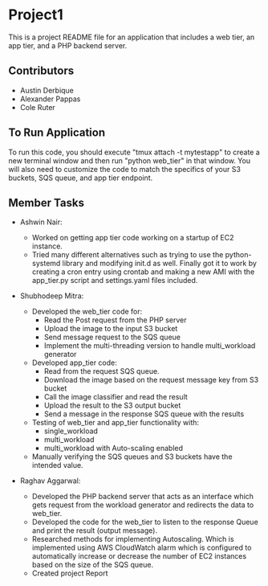 # Project1
This is a project README file for an application that includes a web tier, an app tier, and a PHP backend server. 

## Contributors

* Austin Derbique
* Alexander Pappas
* Cole Ruter

## To Run Application

To run this code, you should execute "tmux attach -t mytestapp" to create a new terminal window and then run "python web_tier" in that window. You will also need to customize the code to match the specifics of your S3 buckets, SQS queue, and app tier endpoint.

## Member Tasks

* Ashwin Nair:
  * Worked on getting app tier code working on a startup of EC2 instance.
  * Tried many different alternatives such as trying to use the python-systemd library and modifying init.d as well. Finally got it to work by creating a cron entry using crontab and making a new AMI with the app_tier.py script and settings.yaml files included.

* Shubhodeep Mitra:
  * Developed the web_tier code for:
    * Read the Post request from the PHP server
    * Upload the image to the input S3 bucket
    * Send message request to the SQS queue
    * Implement the multi-threading version to handle multi_workload generator
  * Developed app_tier code:
    * Read from the request SQS queue.
    * Download the image based on the request message key from S3 bucket
    * Call the image classifier and read the result
    * Upload the result to the S3 output bucket
    * Send a message in the response SQS queue with the results
  * Testing of web_tier and app_tier functionality with:
    * single_workload
    * multi_workload
    * multi_workload with Auto-scaling enabled
  * Manually verifying the SQS queues and S3 buckets have the intended value.

* Raghav Aggarwal:
  * Developed the PHP backend server that acts as an interface which gets request from the workload generator and redirects the data to web_tier. 
  * Developed the code for the web_tier to listen to the response Queue and print the result (output message). 
  * Researched methods for implementing Autoscaling. Which is implemented using AWS CloudWatch alarm which is configured to automatically increase or decrease the number of EC2 instances based on the size of the SQS queue.
  * Created project Report
